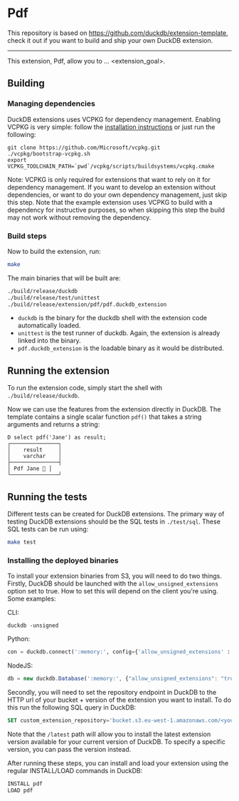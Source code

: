 # Pdf

This repository is based on https://github.com/duckdb/extension-template, check it out if you want to build and ship your own DuckDB extension.

---

This extension, Pdf, allow you to ... <extension_goal>.


## Building
### Managing dependencies
DuckDB extensions uses VCPKG for dependency management. Enabling VCPKG is very simple: follow the [installation instructions](https://vcpkg.io/en/getting-started) or just run the following:
```shell
git clone https://github.com/Microsoft/vcpkg.git
./vcpkg/bootstrap-vcpkg.sh
export VCPKG_TOOLCHAIN_PATH=`pwd`/vcpkg/scripts/buildsystems/vcpkg.cmake
```
Note: VCPKG is only required for extensions that want to rely on it for dependency management. If you want to develop an extension without dependencies, or want to do your own dependency management, just skip this step. Note that the example extension uses VCPKG to build with a dependency for instructive purposes, so when skipping this step the build may not work without removing the dependency.

### Build steps
Now to build the extension, run:
```sh
make
```
The main binaries that will be built are:
```sh
./build/release/duckdb
./build/release/test/unittest
./build/release/extension/pdf/pdf.duckdb_extension
```
- `duckdb` is the binary for the duckdb shell with the extension code automatically loaded.
- `unittest` is the test runner of duckdb. Again, the extension is already linked into the binary.
- `pdf.duckdb_extension` is the loadable binary as it would be distributed.

## Running the extension
To run the extension code, simply start the shell with `./build/release/duckdb`.

Now we can use the features from the extension directly in DuckDB. The template contains a single scalar function `pdf()` that takes a string arguments and returns a string:
```
D select pdf('Jane') as result;
┌───────────────┐
│    result     │
│    varchar    │
├───────────────┤
│ Pdf Jane 🐥 │
└───────────────┘
```

## Running the tests
Different tests can be created for DuckDB extensions. The primary way of testing DuckDB extensions should be the SQL tests in `./test/sql`. These SQL tests can be run using:
```sh
make test
```

### Installing the deployed binaries
To install your extension binaries from S3, you will need to do two things. Firstly, DuckDB should be launched with the
`allow_unsigned_extensions` option set to true. How to set this will depend on the client you're using. Some examples:

CLI:
```shell
duckdb -unsigned
```

Python:
```python
con = duckdb.connect(':memory:', config={'allow_unsigned_extensions' : 'true'})
```

NodeJS:
```js
db = new duckdb.Database(':memory:', {"allow_unsigned_extensions": "true"});
```

Secondly, you will need to set the repository endpoint in DuckDB to the HTTP url of your bucket + version of the extension
you want to install. To do this run the following SQL query in DuckDB:
```sql
SET custom_extension_repository='bucket.s3.eu-west-1.amazonaws.com/<your_extension_name>/latest';
```
Note that the `/latest` path will allow you to install the latest extension version available for your current version of
DuckDB. To specify a specific version, you can pass the version instead.

After running these steps, you can install and load your extension using the regular INSTALL/LOAD commands in DuckDB:
```sql
INSTALL pdf
LOAD pdf
```
